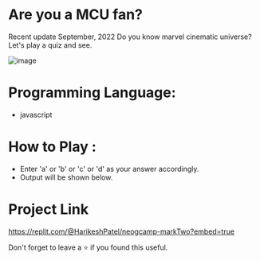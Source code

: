 # Are you a MCU fan?
Recent update September, 2022
Do you know marvel cinematic universe? Let's play a quiz and see.

![image](https://user-images.githubusercontent.com/43793294/194689924-29bef848-b67c-4066-b552-736ebbe55832.png)

# Programming Language:

 - javascript 

# How to Play :
 - Enter 'a' or 'b' or 'c' or 'd' as your answer accordingly.
 - Output will be shown below.

# Project Link

https://replit.com/@HarikeshPatel/neogcamp-markTwo?embed=true


Don't forget to leave a ⭐ if you found this useful.

